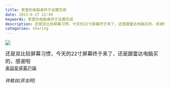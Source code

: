 ```yaml
---
title: 家里的电脑桌终于设置完成
date: 2013-6-27 22:49
keywords: 家里的电脑桌终于设置完成
description: 还是双比较屏幕习惯，今天的22寸屏幕终于来了，还是跟雷达电脑买的，感谢啦来自安卓客户端
categories: sharing
---
```

<td class="t_f" id="postmessage_10589">

<font size="3">

<img aid="4431" data-cf-modified-b422a46a69a4db7f31919a22-="" file="data/attachment/forum/201306/27/20130627224625_70981.jpg" id="aimg_4431" inpost="1" onclick="" onmouseover="" src="http://www.flw.ph/data/attachment/forum/201306/27/20130627224625_70981.jpg" thumbimg="1" zoomfile="data/attachment/forum/201306/27/20130627224625_70981.jpg"/>


还是双比较屏幕习惯，今天的22寸屏幕终于来了，还是跟雷达电脑买的，感谢啦</font><br/>
<a href="http://www.flw.ph//mobcent/download/down.php" target="_blank">来自安卓客户端</a></td>
###### 转载自[菲龙网]